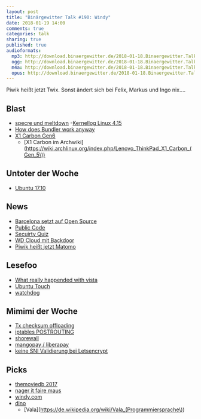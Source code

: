 ```yaml
---
layout: post
title: "Binärgewitter Talk #190: Windy"
date: 2018-01-19 14:00
comments: true
categories: talk
sharing: true
published: true
audioformats:
  mp3: http://download.binaergewitter.de/2018-01-18.Binaergewitter.Talk.190.mp3
  ogg: http://download.binaergewitter.de/2018-01-18.Binaergewitter.Talk.190.ogg
  m4a: http://download.binaergewitter.de/2018-01-18.Binaergewitter.Talk.190.m4a
  opus: http://download.binaergewitter.de/2018-01-18.Binaergewitter.Talk.190.opus
---
```

Piwik heißt jetzt Twix. Sonst ändert sich bei Felix, Markus und Ingo nix....

## Blast

- [specre und meltdown](https://www.golem.de/news/updates-wie-man-spectre-und-meltdown-loswird-1801-132125.html)
-[Kernellog Linux 4.15](https://www.heise.de/ct/artikel/Die-Neuerungen-von-Linux-4-15-3900646.html)
- [How does Bundler work anyway](https://www.youtube.com/watch?v=j2V-A8vvLP0)
- [X1 Carbon Gen6](https://www.golem.de/news/thinkpad-x1-carbon-gen6-im-hands-on-lenovos-business-ultrabook-kann-dolby-vision-1801-132073.html)
    * [X1 Carbon im Archwiki](https://wiki.archlinux.org/index.php/Lenovo_ThinkPad_X1_Carbon_(Gen_5\))

## Untoter der Woche

- [Ubuntu 17.10](https://www.heise.de/newsticker/meldung/Canonical-veroeffentlicht-Ubuntu-17-10-erneut-3937250.html)

## News

- [Barcelona setzt auf Open Source](https://www.heise.de/newsticker/meldung/Stadt-Barcelona-setzt-auf-Open-Source-und-Linux-3944797.html)
- [Public Code](https://publiccode.eu/de/)
- [Secuirty Quiz](https://www.heise.de/newsticker/meldung/Security-Quiz-Polizei-in-Taiwan-verteilt-infizierte-USB-Sticks-3940585.html)
- [WD Cloud mit Backdoor](https://www.techspot.com/news/72612-western-digital-cloud-drives-have-built-backdoor.html)
- [Piwik heißt jetzt Matomo](https://www.heise.de/newsticker/meldung/Webanalyse-Piwik-heisst-jetzt-Matomo-3937189.html)

## Lesefoo
- [What really happended with vista](https://blog.usejournal.com/what-really-happened-with-vista-an-insiders-retrospective-f713ee77c239)
- [Ubuntu Touch](https://www.heise.de/newsticker/meldung/Ubuntu-Touch-lernt-Android-Apps-auszufuehren-3927455.html)
- [watchdog](http://0pointer.de/blog/projects/watchdog.html)

## Mimimi der Woche
- [Tx checksum offloading](https://github.com/gregoryolsen/lxc-devuan/issues/1)
- [iptables POSTROUTING](https://github.com/lxc/lxc/blob/d1de8ddad1cdf403fe71f84efb231d4b5ad49716/config/init/common/lxc-net.in#L111)
- [shorewall](http://shorewall.net/)
- [mangopay / liberapay](https://www.mangopay.com/de/)
- [keine SNI Validierung bei Letsencrypt](https://www.heise.de/newsticker/meldung/Letsencrypt-sperrt-TLS-SNI-Domainvalidierung-3938738.html)


## Picks
- [themoviedb 2017](https://www.themoviedb.org/2017)
- [nager it faire maus](https://www.nager-it.de/)
- [windy.com](http://windy.com/)
- [dino](https://github.com/dino/dino)
    * [Vala](https://de.wikipedia.org/wiki/Vala_(Programmiersprache\))
